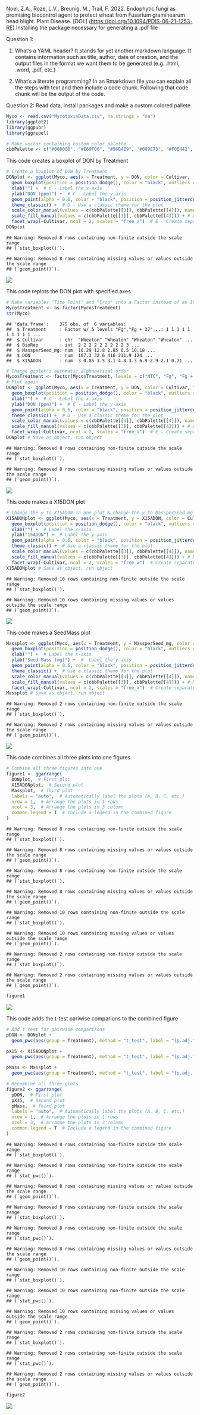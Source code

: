 Noel, Z.A., Roze, L.V., Breunig, M., Trail, F. 2022. Endophytic fungi as
promising biocontrol agent to protect wheat from Fusarium graminearum
head blight. Plant Disease. \[DOI:\]
(<https://doi.org/10.1094/PDIS-06-21-1253-RE>) Installing the package
necessary for generating a .pdf file

Question 1:

1.  What’s a YAML header? It stands for yet another markdown language.
    It contains information such as title, author, date of creation, and
    the output files in the format we want them to be generated
    (e.g. .html, .word, .pdf, etc.)

2.  What’s a literate programming? In an Rmarkdown file you can explain
    all the steps with text and then include a code chunk. Following
    that code chunk will be the output of the code.

Question 2: Read data, install packages and make a custom colored
pallete

``` r
Myco <- read.csv("MycotoxinData.csv", na.strings = "na")
library(ggplot2)
library(ggpubr)
library(ggrepel)

# Make vector containing custom color palette
cbbPalette <- c("#000000", "#E69F00", "#56B4E9", "#009E73", "#F0E442", "#0072B2", "#D55E00", "#CC79A7")
```

This code creates a boxplot of DON by Treatment

``` r
# Create a boxplot of DON by Treatment 
DONplot <- ggplot(Myco, aes(x = Treatment, y = DON, color = Cultivar, fill = Cultivar)) +  # A - Define x and y aesthetics
  geom_boxplot(position = position_dodge(), color = "black", outliers = FALSE) + # A - Add boxplots with dodged positions
  xlab("") +  # C - Label the x-axis
  ylab("DON (ppm)") +  # C - Label the y-axis
  geom_point(alpha = 0.6, color = "black", position = position_jitterdodge(dodge.width = 0.9), shape = 21) +  # A,B - Add jittered points with transparency
  theme_classic() +  # D - Use a classic theme for the plot
  scale_color_manual(values = c(cbbPalette[[3]], cbbPalette[[4]]), name = "", labels = c("Ambassador", "Wheaton")) + # A - Manually set colors
  scale_fill_manual(values = c(cbbPalette[[3]], cbbPalette[[4]])) + # A - Manually set colors
  facet_wrap(~Cultivar, ncol = 2, scales = "free_x")  # E - Create separate panels for each Crop, allowing free x scales
DONplot
```

    ## Warning: Removed 8 rows containing non-finite outside the scale range
    ## (`stat_boxplot()`).

    ## Warning: Removed 8 rows containing missing values or values outside the scale range
    ## (`geom_point()`).

![](Coding_Challenge_4--1-_files/figure-gfm/unnamed-chunk-2-1.png)<!-- -->

This code replots the DON plot with specified axes

``` r
# Make variables "Time_Point" and "Crop" into a Factor instead of an Integer
Myco$Treatment <- as.factor(Myco$Treatment)
str(Myco)
```

    ## 'data.frame':    375 obs. of  6 variables:
    ##  $ Treatment     : Factor w/ 5 levels "Fg","Fg + 37",..: 1 1 1 1 1 1 1 1 1 1 ...
    ##  $ Cultivar      : chr  "Wheaton" "Wheaton" "Wheaton" "Wheaton" ...
    ##  $ BioRep        : int  2 2 2 2 2 2 2 2 2 3 ...
    ##  $ MassperSeed_mg: num  10.29 12.8 2.85 6.5 10.18 ...
    ##  $ DON           : num  107.3 32.6 416 211.9 124 ...
    ##  $ X15ADON       : num  3 0.85 3.5 3.1 4.8 3.3 6.9 2.9 2.1 0.71 ...

``` r
# Change ggplot's automatic alphabetical order
Myco$Treatment <- factor(Myco$Treatment, levels = c("NTC", "Fg", "Fg + 37", "Fg + 40", "Fg + 70"))
# Plot again
DONplot <- ggplot(Myco, aes(x = Treatment, y = DON, color = Cultivar, fill = Cultivar)) +  # A - Define x and y aesthetics
  geom_boxplot(position = position_dodge(), color = "black", outliers = FALSE) + # A - Add boxplots with dodged positions
  xlab("") +  # C - Label the x-axis
  ylab("DON (ppm)") +  # C - Label the y-axis
  geom_point(alpha = 0.6, color = "black", position = position_jitterdodge(dodge.width = 0.9), shape = 21) +  # A,B - Add jittered points with transparency
  theme_classic() +  # D - Use a classic theme for the plot
  scale_color_manual(values = c(cbbPalette[[3]], cbbPalette[[4]]), name = "", labels = c("Ambassador", "Wheaton")) + # A - Manually set colors
  scale_fill_manual(values = c(cbbPalette[[3]], cbbPalette[[4]])) + # A - Manually set colors
  facet_wrap(~Cultivar, ncol = 2, scales = "free_x")  # E - Create separate panels for each Crop, allowing free x scales
DONplot # Save as object, run object
```

    ## Warning: Removed 8 rows containing non-finite outside the scale range
    ## (`stat_boxplot()`).

    ## Warning: Removed 8 rows containing missing values or values outside the scale range
    ## (`geom_point()`).

![](Coding_Challenge_4--1-_files/figure-gfm/unnamed-chunk-3-1.png)<!-- -->

This code makes a X15DON plot

``` r
# Change the y to X15ADON in one plot & change the y to MassperSeed_mg in another plot
X15ADONplot <- ggplot(Myco, aes(x = Treatment, y = X15ADON, color = Cultivar, fill = Cultivar)) +  # Define x and y aesthetics
  geom_boxplot(position = position_dodge(), color = "black", outliers = FALSE) + # Add boxplots with dodged positions
  xlab("") +  # Label the x-axis
  ylab("15ADON") +  # Label the y-axis
  geom_point(alpha = 0.6, color = "black", position = position_jitterdodge(dodge.width = 0.9), shape = 21) +  # Add jittered points with transparency
  theme_classic() +  # Use a classic theme for the plot
  scale_color_manual(values = c(cbbPalette[[3]], cbbPalette[[4]]), name = "", labels = c("Ambassador", "Wheaton")) + # Manually set colors
  scale_fill_manual(values = c(cbbPalette[[3]], cbbPalette[[4]])) + # Manually set colors
  facet_wrap(~Cultivar, ncol = 2, scales = "free_x")  # Create separate panels for each Crop, allowing free x scales
X15ADONplot # Save as object, run object
```

    ## Warning: Removed 10 rows containing non-finite outside the scale range
    ## (`stat_boxplot()`).

    ## Warning: Removed 10 rows containing missing values or values outside the scale range
    ## (`geom_point()`).

![](Coding_Challenge_4--1-_files/figure-gfm/unnamed-chunk-4-1.png)<!-- -->

This code makes a SeedMass plot

``` r
Massplot <- ggplot(Myco, aes(x = Treatment, y = MassperSeed_mg, color = Cultivar, fill = Cultivar)) +  #  Define x and y aesthetics
  geom_boxplot(position = position_dodge(), color = "black", outliers = FALSE) + # Add boxplots with dodged positions
  xlab("") +  # Label the x-axis
  ylab("Seed Mass (mg)") +  #  Label the y-axis
  geom_point(alpha = 0.6, color = "black", position = position_jitterdodge(dodge.width = 0.9), shape = 21) +  # Add jittered points with transparency
  theme_classic() +  # Use a classic theme for the plot
  scale_color_manual(values = c(cbbPalette[[3]], cbbPalette[[4]]), name = "", labels = c("Ambassador", "Wheaton")) + # Manually set colors
  scale_fill_manual(values = c(cbbPalette[[3]], cbbPalette[[4]])) + # Manually set colors
  facet_wrap(~Cultivar, ncol = 2, scales = "free_x")  # Create separate panels for each Crop, allowing free x scales
Massplot # Save as object, run object
```

    ## Warning: Removed 2 rows containing non-finite outside the scale range
    ## (`stat_boxplot()`).

    ## Warning: Removed 2 rows containing missing values or values outside the scale range
    ## (`geom_point()`).

![](Coding_Challenge_4--1-_files/figure-gfm/unnamed-chunk-5-1.png)<!-- -->

This code combines all three plots into one figures

``` r
# Combine all three figures into one
figure1 <- ggarrange(
  DONplot,  # First plot
  X15ADONplot,  # Second plot
  Massplot,  # Third plot
  labels = "auto",  # Automatically label the plots (A, B, C, etc.)
  nrow = 1,  # Arrange the plots in 1 rows
  ncol = 3,  # Arrange the plots in 3 column
  common.legend = T  # Include a legend in the combined figure
)
```

    ## Warning: Removed 8 rows containing non-finite outside the scale range
    ## (`stat_boxplot()`).

    ## Warning: Removed 8 rows containing missing values or values outside the scale range
    ## (`geom_point()`).

    ## Warning: Removed 8 rows containing non-finite outside the scale range
    ## (`stat_boxplot()`).

    ## Warning: Removed 8 rows containing missing values or values outside the scale range
    ## (`geom_point()`).

    ## Warning: Removed 10 rows containing non-finite outside the scale range
    ## (`stat_boxplot()`).

    ## Warning: Removed 10 rows containing missing values or values outside the scale range
    ## (`geom_point()`).

    ## Warning: Removed 2 rows containing non-finite outside the scale range
    ## (`stat_boxplot()`).

    ## Warning: Removed 2 rows containing missing values or values outside the scale range
    ## (`geom_point()`).

``` r
figure1
```

![](Coding_Challenge_4--1-_files/figure-gfm/unnamed-chunk-6-1.png)<!-- -->

This code adds the t-test pariwise comparions to the combined figure

``` r
# Add t test for pairwise comparisons
pDON <- DONplot + 
  geom_pwc(aes(group = Treatment), method = "t_test", label = "{p.adj.format}{p.adj.signif}") # Combined

pX15 <- X15ADONplot + 
  geom_pwc(aes(group = Treatment), method = "t_test", label = "{p.adj.format}{p.adj.signif}") # Combined

pMass <- Massplot + 
  geom_pwc(aes(group = Treatment), method = "t_test", label = "{p.adj.format}{p.adj.signif}") # Combined

# Recombine all three plots
figure2 <- ggarrange(
  pDON,  # First plot
  pX15,  # Second plot
  pMass,  # Third plot
  labels = "auto",  # Automatically label the plots (A, B, C, etc.)
  nrow = 1,  # Arrange the plots in 1 rows
  ncol = 3,  # Arrange the plots in 3 column
  common.legend = T  # Include a legend in the combined figure
)
```

    ## Warning: Removed 8 rows containing non-finite outside the scale range
    ## (`stat_boxplot()`).

    ## Warning: Removed 8 rows containing non-finite outside the scale range
    ## (`stat_pwc()`).

    ## Warning: Removed 8 rows containing missing values or values outside the scale range
    ## (`geom_point()`).

    ## Warning: Removed 8 rows containing non-finite outside the scale range
    ## (`stat_boxplot()`).

    ## Warning: Removed 8 rows containing non-finite outside the scale range
    ## (`stat_pwc()`).

    ## Warning: Removed 8 rows containing missing values or values outside the scale range
    ## (`geom_point()`).

    ## Warning: Removed 10 rows containing non-finite outside the scale range
    ## (`stat_boxplot()`).

    ## Warning: Removed 10 rows containing non-finite outside the scale range
    ## (`stat_pwc()`).

    ## Warning: Removed 10 rows containing missing values or values outside the scale range
    ## (`geom_point()`).

    ## Warning: Removed 2 rows containing non-finite outside the scale range
    ## (`stat_boxplot()`).

    ## Warning: Removed 2 rows containing non-finite outside the scale range
    ## (`stat_pwc()`).

    ## Warning: Removed 2 rows containing missing values or values outside the scale range
    ## (`geom_point()`).

``` r
figure2
```

![](Coding_Challenge_4--1-_files/figure-gfm/unnamed-chunk-7-1.png)<!-- -->

